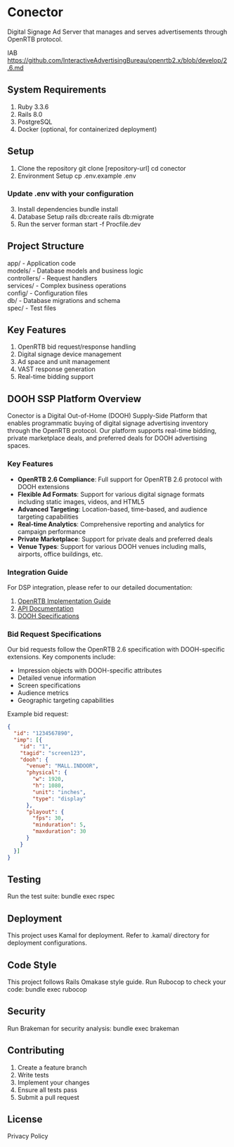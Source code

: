 # Conector

Digital Signage Ad Server that manages and serves advertisements through OpenRTB protocol.

IAB https://github.com/InteractiveAdvertisingBureau/openrtb2.x/blob/develop/2.6.md

## System Requirements
1. Ruby 3.3.6
2. Rails 8.0
3. PostgreSQL
4. Docker (optional, for containerized deployment)

## Setup

1. Clone the repository git clone [repository-url] cd conector
2. Environment Setup cp .env.example .env

### Update .env with your configuration

3. Install dependencies bundle install
4. Database Setup rails db:create rails db:migrate
5. Run the server forman start -f Procfile.dev

## Project Structure
app/ - Application code  
models/ - Database models and business logic  
controllers/ - Request handlers  
services/ - Complex business operations  
config/ - Configuration files  
db/ - Database migrations and schema  
spec/ - Test files 

## Key Features
1. OpenRTB bid request/response handling
2. Digital signage device management
3. Ad space and unit management
4. VAST response generation
5. Real-time bidding support

## DOOH SSP Platform Overview

Conector is a Digital Out-of-Home (DOOH) Supply-Side Platform that enables programmatic buying of digital signage advertising inventory through the OpenRTB protocol. Our platform supports real-time bidding, private marketplace deals, and preferred deals for DOOH advertising spaces.

### Key Features

- **OpenRTB 2.6 Compliance**: Full support for OpenRTB 2.6 protocol with DOOH extensions
- **Flexible Ad Formats**: Support for various digital signage formats including static images, videos, and HTML5
- **Advanced Targeting**: Location-based, time-based, and audience targeting capabilities
- **Real-time Analytics**: Comprehensive reporting and analytics for campaign performance
- **Private Marketplace**: Support for private deals and preferred deals
- **Venue Types**: Support for various DOOH venues including malls, airports, office buildings, etc.

### Integration Guide

For DSP integration, please refer to our detailed documentation:

1. [OpenRTB Implementation Guide](docs/openrtb_guide.md)
2. [API Documentation](docs/api_docs.md)
3. [DOOH Specifications](docs/dooh_specs.md)

### Bid Request Specifications

Our bid requests follow the OpenRTB 2.6 specification with DOOH-specific extensions. Key components include:

- Impression objects with DOOH-specific attributes
- Detailed venue information
- Screen specifications
- Audience metrics
- Geographic targeting capabilities

Example bid request:
```json
{
  "id": "1234567890",
  "imp": [{
    "id": "1",
    "tagid": "screen123",
    "dooh": {
      "venue": "MALL.INDOOR",
      "physical": {
        "w": 1920,
        "h": 1080,
        "unit": "inches",
        "type": "display"
      },
      "playout": {
        "fps": 30,
        "minduration": 5,
        "maxduration": 30
      }
    }
  }]
}
```

## Testing
Run the test suite: bundle exec rspec

## Deployment
This project uses Kamal for deployment. Refer to .kamal/ directory for deployment configurations.

## Code Style
This project follows Rails Omakase style guide. Run Rubocop to check your code: bundle exec rubocop

## Security
Run Brakeman for security analysis: bundle exec brakeman

## Contributing
1. Create a feature branch
2. Write tests
3. Implement your changes
4. Ensure all tests pass
5. Submit a pull request

## License
Privacy Policy